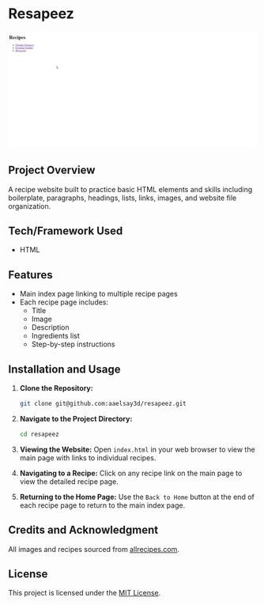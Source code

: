 # Resapeez
![The Website Demo](./images/demo.gif)

## Project Overview
A recipe website built to practice basic HTML elements and skills including boilerplate, paragraphs, headings, lists, links, images, and website file organization.

## Tech/Framework Used
- HTML

## Features
- Main index page linking to multiple recipe pages
- Each recipe page includes:
  - Title
  - Image
  - Description
  - Ingredients list
  - Step-by-step instructions

## Installation and Usage

1. **Clone the Repository:**
   ```bash
   git clone git@github.com:aaelsay3d/resapeez.git
   ```

2. **Navigate to the Project Directory:**
    ```bash
    cd resapeez
    ```

3. **Viewing the Website:**
    Open `index.html` in your web browser to view the main page with links to individual recipes.

4. **Navigating to a Recipe:**
    Click on any recipe link on the main page to view the detailed recipe page.

5. **Returning to the Home Page:**
    Use the `Back to Home` button at the end of each recipe page to return to the main index page.

## Credits and Acknowledgment
All images and recipes sourced from [allrecipes.com](https://www.allrecipes.com/).

## License
This project is licensed under the [MIT License](./LICENSE).
